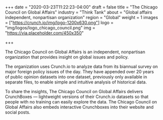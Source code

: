 +++
date = "2020-03-23T11:22:23-04:00"
draft = false
title = "The Chicago Council on Global Affairs"
industry = "Think Tank"
about = "Global affairs  independent, nonpartisan organization"
region = "Global"
weight = 1
images = ["https://crunch.io/img/logo-1200x630.png"]
logo = "img/logos/logo_chicago_council.png"
img = "https://via.placeholder.com/450x350"

+++

The Chicago Council on Global Affairs is an independent, nonpartisan organization that provides insight on global issues and policy.

The organization uses Crunch.io to analyze data from its biannual survey on major foreign policy issues of the day. <span class="highlight">They have <span class="font-italic">appended</span> over 20 years of public opinion datasets into one dataset, previously only available in separate files, to enable simple and intuitive analysis of historical data.

To share the insights, The Chicago Council on Global Affairs delivers CrunchBoxes — lightweight versions of their Crunch.io datasets so that people with no training can easily explore the data. The Chicago Council on Global Affairs also embeds interactive Crunchboxes into their website and social posts.
